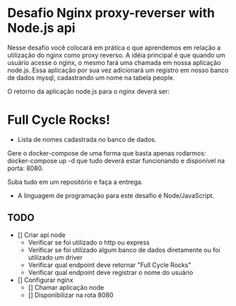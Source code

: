 # Desafio Nginx proxy-reverser with Node.js api

Nesse desafio você colocará em prática o que aprendemos em relação a utilização do nginx como proxy reverso. A idéia principal é que quando um usuário acesse o nginx, o mesmo fará uma chamada em nossa aplicação node.js. Essa aplicação por sua vez adicionará um registro em nosso banco de dados mysql, cadastrando um nome na tabela people.

O retorno da aplicação node.js para o nginx deverá ser:

<h1>Full Cycle Rocks!</h1>

- Lista de nomes cadastrada no banco de dados.

Gere o docker-compose de uma forma que basta apenas rodarmos: docker-compose up -d que tudo deverá estar funcionando e disponível na porta: 8080.

Suba tudo em um repositório e faça a entrega.

* A linguagem de programação para este desafio é Node/JavaScript.

## TODO

- [] Criar api node
    - Verificar se foi utilizado o http ou express
    - Verificar se foi utilizado algum banco de dados diretamente ou foi utilizado um driver
    - Verificar qual endpoint deve retornar "Full Cycle Rocks"
    - Verificar qual endpoint deve registrar o nome do usuário
- [] Configurar nginx
    - [] Chamar aplicação node
    - [] Disponibilizar na rota 8080